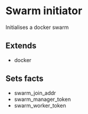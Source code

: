 # Swarm initiator

Initialises a docker swarm

## Extends

* docker

## Sets facts

* swarm_join_addr
* swarm_manager_token
* swarm_worker_token

